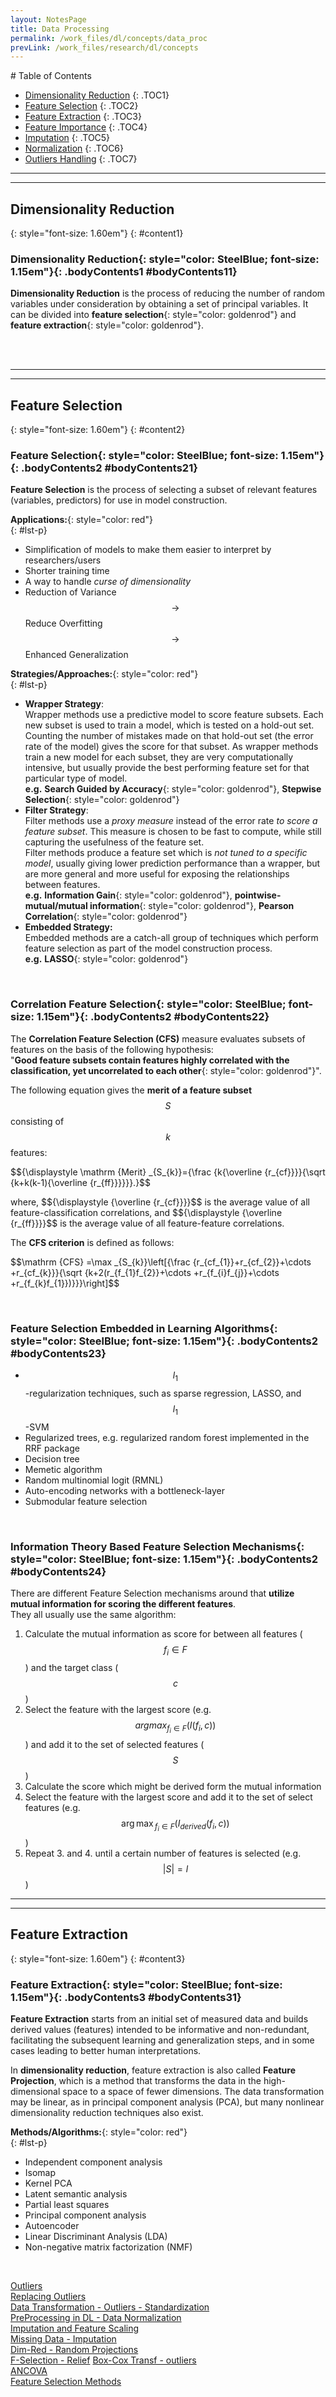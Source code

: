 ```yaml
---
layout: NotesPage
title: Data Processing
permalink: /work_files/dl/concepts/data_proc
prevLink: /work_files/research/dl/concepts
---
```


<div markdown="1" class = "TOC">
# Table of Contents

  * [Dimensionality Reduction](#content1)
  {: .TOC1}
  * [Feature Selection](#content2)
  {: .TOC2}
  * [Feature Extraction](#content3)
  {: .TOC3}
  * [Feature Importance](#content4)
  {: .TOC4}
  * [Imputation](#content5)
  {: .TOC5}
  * [Normalization](#content6)
  {: .TOC6}
  * [Outliers Handling](#content7)
  {: .TOC7}
</div>

***
***

## Dimensionality Reduction
{: style="font-size: 1.60em"}
{: #content1}


### **Dimensionality Reduction**{: style="color: SteelBlue; font-size: 1.15em"}{: .bodyContents1 #bodyContents11}  
__Dimensionality Reduction__ is the process of reducing the number of random variables under consideration by obtaining a set of principal variables. It can be divided into __feature selection__{: style="color: goldenrod"} and __feature extraction__{: style="color: goldenrod"}.  
<br>

<!-- __Advantages:__{: style="color: red"}  
{: #lst-p}
1. Reduces time and 

### **Feature Selection**{: style="color: SteelBlue; font-size: 1.15em"}{: .bodyContents1 #bodyContents12}   -->
<br>

<!--  
### **Asynchronous**{: style="color: SteelBlue; font-size: 1.15em"}{: .bodyContents1 #bodyContents13}  
<br>
### **Asynchronous**{: style="color: SteelBlue; font-size: 1.15em"}{: .bodyContents1 #bodyContents14}  
<br>
### **Asynchronous**{: style="color: SteelBlue; font-size: 1.15em"}{: .bodyContents1 #bodyContents15}  
<br>
### **Asynchronous**{: style="color: SteelBlue; font-size: 1.15em"}{: .bodyContents1 #bodyContents16}  
<br>
### **Asynchronous**{: style="color: SteelBlue; font-size: 1.15em"}{: .bodyContents1 #bodyContents17}  
<br>
### **Asynchronous**{: style="color: SteelBlue; font-size: 1.15em"}{: .bodyContents1 #bodyContents18}  
 -->

***
***

## Feature Selection
{: style="font-size: 1.60em"}
{: #content2}


### **Feature Selection**{: style="color: SteelBlue; font-size: 1.15em"}{: .bodyContents2 #bodyContents21}  
__Feature Selection__ is the process of selecting a subset of relevant features (variables, predictors) for use in model construction.  

__Applications:__{: style="color: red"}  
{: #lst-p}
* Simplification of models to make them easier to interpret by researchers/users  
* Shorter training time  
* A way to handle _curse of dimensionality_  
* Reduction of Variance $$\rightarrow$$ Reduce Overfitting $$\rightarrow$$ Enhanced Generalization  

__Strategies/Approaches:__{: style="color: red"}  
{: #lst-p}
* __Wrapper Strategy__:  
    Wrapper methods use a predictive model to score feature subsets. Each new subset is used to train a model, which is tested on a hold-out set. Counting the number of mistakes made on that hold-out set (the error rate of the model) gives the score for that subset. As wrapper methods train a new model for each subset, they are very computationally intensive, but usually provide the best performing feature set for that particular type of model.  
    __e.g.__ __Search Guided by Accuracy__{: style="color: goldenrod"}, __Stepwise Selection__{: style="color: goldenrod"}   
* __Filter Strategy__:  
    Filter methods use a _proxy measure_ instead of the error rate _to score a feature subset_. This measure is chosen to be fast to compute, while still capturing the usefulness of the feature set.  
    Filter methods produce a feature set which is _not tuned to a specific model_, usually giving lower prediction performance than a wrapper, but are more general and more useful for exposing the relationships between features.  
    __e.g.__ __Information Gain__{: style="color: goldenrod"}, __pointwise-mutual/mutual information__{: style="color: goldenrod"}, __Pearson Correlation__{: style="color: goldenrod"}    
* __Embedded Strategy:__  
    Embedded methods are a catch-all group of techniques which perform feature selection as part of the model construction process.  
    __e.g.__ __LASSO__{: style="color: goldenrod"}  


<br>

### **Correlation Feature Selection**{: style="color: SteelBlue; font-size: 1.15em"}{: .bodyContents2 #bodyContents22}  
The __Correlation Feature Selection (CFS)__ measure evaluates subsets of features on the basis of the following hypothesis:  
"__Good feature subsets contain features highly correlated with the classification, yet uncorrelated to each other__{: style="color: goldenrod"}".  

The following equation gives the __merit of a feature subset__ $$S$$ consisting of $$k$$ features:  
<p>$${\displaystyle \mathrm {Merit} _{S_{k}}={\frac {k{\overline {r_{cf}}}}{\sqrt {k+k(k-1){\overline {r_{ff}}}}}}.}$$</p>  
where, $${\displaystyle {\overline {r_{cf}}}}$$ is the average value of all feature-classification correlations, and $${\displaystyle {\overline {r_{ff}}}}$$ is the average value of all feature-feature correlations.  

The __CFS criterion__ is defined as follows:  
<p>$$\mathrm {CFS} =\max _{S_{k}}\left[{\frac {r_{cf_{1}}+r_{cf_{2}}+\cdots +r_{cf_{k}}}{\sqrt {k+2(r_{f_{1}f_{2}}+\cdots +r_{f_{i}f_{j}}+\cdots +r_{f_{k}f_{1}})}}}\right]$$</p>  

<br>

### **Feature Selection Embedded in Learning Algorithms**{: style="color: SteelBlue; font-size: 1.15em"}{: .bodyContents2 #bodyContents23}  
* $$l_{1}$$-regularization techniques, such as sparse regression, LASSO, and $${\displaystyle l_{1}}$$-SVM
* Regularized trees, e.g. regularized random forest implemented in the RRF package
* Decision tree
* Memetic algorithm
* Random multinomial logit (RMNL)
* Auto-encoding networks with a bottleneck-layer
* Submodular feature selection

<br>

### **Information Theory Based Feature Selection Mechanisms**{: style="color: SteelBlue; font-size: 1.15em"}{: .bodyContents2 #bodyContents24}  
There are different Feature Selection mechanisms around that __utilize mutual information for scoring the different features__.  
They all usually use the same algorithm:  
1. Calculate the mutual information as score for between all features ($${\displaystyle f_{i}\in F}$$) and the target class ($$c$$)
1. Select the feature with the largest score (e.g. $${\displaystyle argmax_{f_{i}\in F}(I(f_{i},c))}$$) and add it to the set of selected features ($$S$$)
1. Calculate the score which might be derived form the mutual information
1. Select the feature with the largest score and add it to the set of select features (e.g. $${\displaystyle {\arg \max }_{f_{i}\in F}(I_{derived}(f_{i},c))}$$)
5. Repeat 3. and 4. until a certain number of features is selected (e.g. $${\displaystyle \vert S\vert =l}$$)  


<!-- <br> ### **Asynchronous**{: style="color: SteelBlue; font-size: 1.15em"}{: .bodyContents2 #bodyContents25}  
### **Asynchronous**{: style="color: SteelBlue; font-size: 1.15em"}{: .bodyContents2 #bodyContents26}   -->

***
***

## Feature Extraction
{: style="font-size: 1.60em"}
{: #content3}

### **Feature Extraction**{: style="color: SteelBlue; font-size: 1.15em"}{: .bodyContents3 #bodyContents31}  
__Feature Extraction__ starts from an initial set of measured data and builds derived values (features) intended to be informative and non-redundant, facilitating the subsequent learning and generalization steps, and in some cases leading to better human interpretations.  

In __dimensionality reduction__, feature extraction is also called __Feature Projection__, which is a method that transforms the data in the high-dimensional space to a space of fewer dimensions. The data transformation may be linear, as in principal component analysis (PCA), but many nonlinear dimensionality reduction techniques also exist.  

__Methods/Algorithms:__{: style="color: red"}  
{: #lst-p}
* Independent component analysis  
* Isomap  
* Kernel PCA  
* Latent semantic analysis  
* Partial least squares  
* Principal component analysis  
* Autoencoder  
* Linear Discriminant Analysis (LDA)  
* Non-negative matrix factorization (NMF)


<br>

<!-- ### ****{: style="color: SteelBlue; font-size: 1.15em"}{: .bodyContents3 #bodyContents32}  
### ****{: style="color: SteelBlue; font-size: 1.15em"}{: .bodyContents3 #bodyContents33}   -->

[Outliers](https://en.wikipedia.org/wiki/Outlier#Working_with_outliers)  
[Replacing Outliers](https://en.wikipedia.org/wiki/Robust_statistics#Replacing_outliers_and_missing_values)  
[Data Transformation - Outliers - Standardization](https://en.wikipedia.org/wiki/Data_transformation_(statistics))  
[PreProcessing in DL - Data Normalization](https://hadrienj.github.io/posts/Preprocessing-for-deep-learning/)  
[Imputation and Feature Scaling](https://towardsdatascience.com/the-complete-beginners-guide-to-data-cleaning-and-preprocessing-2070b7d4c6d)  
[Missing Data - Imputation](https://en.wikipedia.org/wiki/Missing_data#Techniques_of_dealing_with_missing_data)  
[Dim-Red - Random Projections](https://en.wikipedia.org/wiki/Random_projection)  
[F-Selection - Relief](https://en.wikipedia.org/wiki/Relief_(feature_selection))  
[Box-Cox Transf - outliers](https://www.statisticshowto.datasciencecentral.com/box-cox-transformation/)  
[ANCOVA](https://en.wikipedia.org/wiki/Analysis_of_covariance)  
[Feature Selection Methods](https://www.analyticsvidhya.com/blog/2016/12/introduction-to-feature-selection-methods-with-an-example-or-how-to-select-the-right-variables/)  